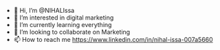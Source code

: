 - 👋 Hi, I’m @NIHALIssa
- 👀 I’m interested in digital marketing
- 🌱 I’m currently learning everything 
- 💞️ I’m looking to collaborate on Marketing
- 📫 How to reach me https://www.linkedin.com/in/nihal-issa-007a5660


<!---
NIHALIssa/NIHALIssa is a ✨ special ✨ repository because its `README.md` (this file) appears on your GitHub profile.
You can click the Preview link to take a look at your changes.
--->
